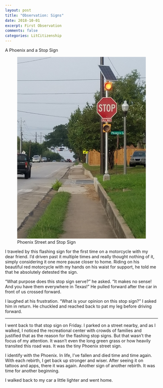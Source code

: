 ```yaml
---
layout: post
title: "Observation: Signs"
date: 2018-10-01
excerpt: First Observation
comments: false
categories: LitCitizenship
---
```

A Phoenix and a Stop Sign

<figure>
    <a href="/LitCitizenship/images/phoenix1000.jpg"><img src="/LitCitizenship/images/phoenix1000.jpg" height="600" width="799"></a>
	<figcaption>Phoenix Street and Stop Sign</figcaption>
</figure>

I traveled by this flashing sign for the first time on a motorcycle with my dear friend. I’d driven past it multiple times and really thought nothing of it, simply considering it one more pause closer to home. Riding on his beautiful red motorcycle with my hands on his waist for support, he told me that he absolutely detested the sign.

“What purpose does this stop sign serve?” he asked. “It makes no sense! And you have them everywhere in Texas!” He pulled forward after the car in front of us crossed forward.

I laughed at his frustration. “What is your opinion on this stop sign?” I asked him in return. He chuckled and reached back to pat my leg before driving forward.

---

I went back to that stop sign on Friday. I parked on a street nearby, and as I walked, I noticed the recreational center with crowds of families and justified that as the reason for the flashing stop signs. But that wasn’t the focus of my attention. It wasn’t even the long green grass or how heavily transited this road was. It was the tiny Phoenix street sign.

I identify with the Phoenix. In life, I’ve fallen and died time and time again. With each rebirth, I get back up stronger and wiser. After seeing it on tattoos and apps, there it was again. Another sign of another rebirth. It was time for another beginning.

I walked back to my car a little lighter and went home.  

